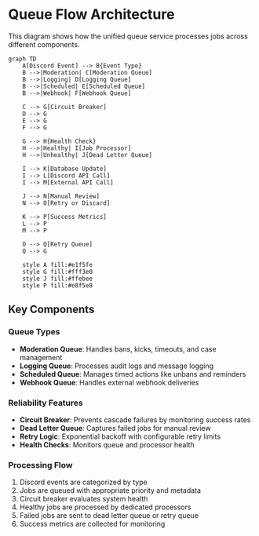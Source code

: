 # Queue Flow Architecture

This diagram shows how the unified queue service processes jobs across different components.

```mermaid
graph TD
    A[Discord Event] --> B{Event Type}
    B -->|Moderation| C[Moderation Queue]
    B -->|Logging| D[Logging Queue]
    B -->|Scheduled| E[Scheduled Queue]
    B -->|Webhook| F[Webhook Queue]

    C --> G[Circuit Breaker]
    D --> G
    E --> G
    F --> G

    G --> H{Health Check}
    H -->|Healthy| I[Job Processor]
    H -->|Unhealthy| J[Dead Letter Queue]

    I --> K[Database Update]
    I --> L[Discord API Call]
    I --> M[External API Call]

    J --> N[Manual Review]
    N --> O[Retry or Discard]

    K --> P[Success Metrics]
    L --> P
    M --> P

    O --> Q[Retry Queue]
    Q --> G

    style A fill:#e1f5fe
    style G fill:#fff3e0
    style J fill:#ffebee
    style P fill:#e8f5e8
```

## Key Components

### Queue Types

- **Moderation Queue**: Handles bans, kicks, timeouts, and case management
- **Logging Queue**: Processes audit logs and message logging
- **Scheduled Queue**: Manages timed actions like unbans and reminders
- **Webhook Queue**: Handles external webhook deliveries

### Reliability Features

- **Circuit Breaker**: Prevents cascade failures by monitoring success rates
- **Dead Letter Queue**: Captures failed jobs for manual review
- **Retry Logic**: Exponential backoff with configurable retry limits
- **Health Checks**: Monitors queue and processor health

### Processing Flow

1. Discord events are categorized by type
2. Jobs are queued with appropriate priority and metadata
3. Circuit breaker evaluates system health
4. Healthy jobs are processed by dedicated processors
5. Failed jobs are sent to dead letter queue or retry queue
6. Success metrics are collected for monitoring
